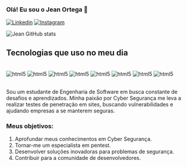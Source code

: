 
### Olá! Eu sou o Jean Ortega 👋

[![Linkedin](https://img.shields.io/badge/LinkedIn-0077B5?style=for-the-badge&logo=linkedin&logoColor=white)](https://www.linkedin.com/in/jean-ortega-2742a2240)
[![Instagram](https://img.shields.io/badge/Instagram-E4405F?style=for-the-badge&logo=instagram&logoColor=white)](https://www.instagram.com/_je.ortega?igsh=MWRicmphZjhqbGlodg==)


![Jean GitHub stats](https://github-readme-stats.vercel.app/api?username=Jean13331&show_icons=true&theme=highcontrast)



## Tecnologias que uso no meu dia 

<div style ="display: inline_block"><br/>
<img/ align="center" alt="html5" src="https://img.shields.io/badge/Node.js-43853D?style=for-the-badge&logo=node.js&logoColor=white">
<img/ align="center" alt="html5" src="https://img.shields.io/badge/React-20232A?style=for-the-badge&logo=react&logoColor=61DAFB">
<img/ align="center" alt="html5" src="https://img.shields.io/badge/Flutter-02569B?style=for-the-badge&logo=flutter&logoColor=white">
<img/ align="center" alt="html5" src="https://img.shields.io/badge/MySQL-00000F?style=for-the-badge&logo=mysql&logoColor=white">
<img/ align="center" alt="html5" src="https://img.shields.io/badge/Microsoft-666666?style=for-the-badge&logo=microsoft&logoColor=white">
<img/ align="center" alt="html5" src="https://img.shields.io/badge/SAP-0FAAFF?style=for-the-badge&logo=sap&logoColor=white">
<img/ align="center" alt="html5" src="https://img.shields.io/badge/Ubuntu-E95420?style=for-the-badge&logo=ubuntu&logoColor=white">
<img/ align="center" alt="html5" src="https://img.shields.io/badge/Kali_Linux-557C94?style=for-the-badge&logo=kali-linux&logoColor=white">
</div><br/>

Sou um estudante de Engenharia de Software em busca constante de desafios e aprendizados. 
Minha paixão por Cyber Segurança me leva a realizar testes de penetração em sites, buscando vulnerabilidades e ajudando empresas a se manterem seguras. ️

### Meus objetivos:

1. Aprofundar meus conhecimentos em Cyber Segurança.
2. Tornar-me um especialista em pentest.
3. Desenvolver soluções inovadoras para problemas de segurança.
4. Contribuir para a comunidade de desenvolvedores.



